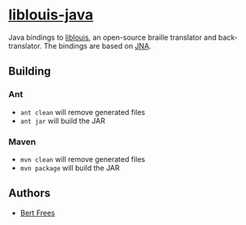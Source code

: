 [liblouis-java][]
=================

Java bindings to [liblouis][], an open-source braille translator and back-translator.
The bindings are based on [JNA][].

Building
--------

### Ant

 * `ant clean` will remove generated files
 * `ant jar` will build the JAR

### Maven

 * `mvn clean` will remove generated files
 * `mvn package` will build the JAR

Authors
-------

+ [Bert Frees](http://github.com/bertfrees)

[liblouis-java]: http://github.com/bertfrees/liblouis-java
[liblouis]: http://code.google.com/p/liblouis/
[jna]: https://github.com/twall/jna
